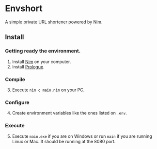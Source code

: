 # Envshort

A simple private URL shortener powered by [Nim](https://nim-lang.org/).

## Install
### Getting ready the environment.
1. Install [Nim](https://nim-lang.org/install.html) on your computer.
2. Install [Prologue](https://planety.github.io/prologue/).
### Compile
3. Execute `nim c main.nim` on your PC.
### Configure
4. Create environment variables like the ones listed on `.env`.
### Execute
5. Execute `main.exe` if you are on Windows or run `main` if you are running Linux or Mac. It should be running at the 8080 port.
